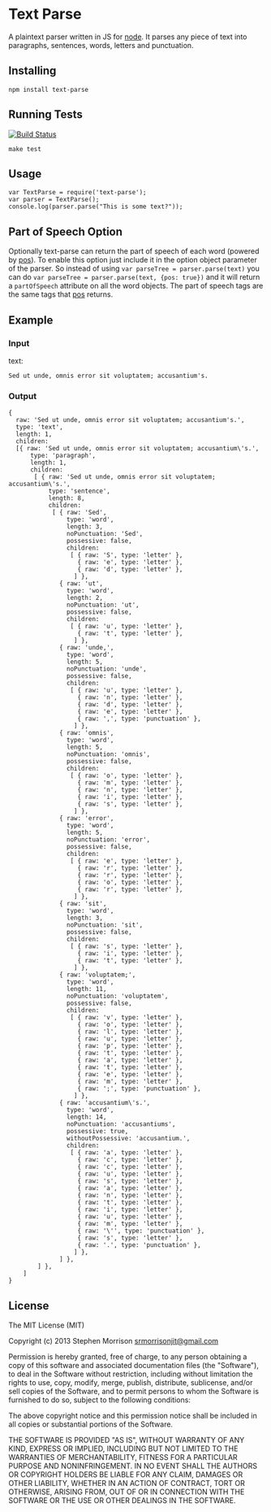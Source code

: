 # Text Parse

A plaintext parser written in JS for [node](http://nodejs.org/). It parses any piece of text into paragraphs, sentences, words, letters and punctuation.

## Installing

```
npm install text-parse
```

## Running Tests

[![Build Status](https://travis-ci.org/srmor/text-parse.png?branch=master)](https://travis-ci.org/srmor/text-parse)

```
make test
```

## Usage

```
var TextParse = require('text-parse');
var parser = TextParse();
console.log(parser.parse("This is some text?"));
```

## Part of Speech Option

Optionally text-parse can return the part of speech of each word (powered by [pos](https://github.com/fortnightlabs/pos-js)). To enable this option just include it in the option object parameter of the parser. So instead of using `var parseTree = parser.parse(text)` you can do `var parseTree = parser.parse(text, {pos: true})` and it will return a `partOfSpeech` attribute on all the word objects. The part of speech tags are the same tags that [pos](https://github.com/fortnightlabs/pos-js) returns.

## Example

### Input

text:
```
Sed ut unde, omnis error sit voluptatem; accusantium's.
```

### Output

```
{
  raw: 'Sed ut unde, omnis error sit voluptatem; accusantium's.',
  type: 'text',
  length: 1,
  children:
  [{ raw: 'Sed ut unde, omnis error sit voluptatem; accusantium\'s.',
      type: 'paragraph',
      length: 1,
      children:
       [ { raw: 'Sed ut unde, omnis error sit voluptatem; accusantium\'s.',
           type: 'sentence',
           length: 8,
           children:
            [ { raw: 'Sed',
                type: 'word',
                length: 3,
                noPunctuation: 'Sed',
                possessive: false,
                children:
                 [ { raw: 'S', type: 'letter' },
                   { raw: 'e', type: 'letter' },
                   { raw: 'd', type: 'letter' },
                  ] },
              { raw: 'ut',
                type: 'word',
                length: 2,
                noPunctuation: 'ut',
                possessive: false,
                children:
                 [ { raw: 'u', type: 'letter' },
                   { raw: 't', type: 'letter' },
                  ] },
              { raw: 'unde,',
                type: 'word',
                length: 5,
                noPunctuation: 'unde',
                possessive: false,
                children:
                 [ { raw: 'u', type: 'letter' },
                   { raw: 'n', type: 'letter' },
                   { raw: 'd', type: 'letter' },
                   { raw: 'e', type: 'letter' },
                   { raw: ',', type: 'punctuation' },
                  ] },
              { raw: 'omnis',
                type: 'word',
                length: 5,
                noPunctuation: 'omnis',
                possessive: false,
                children:
                 [ { raw: 'o', type: 'letter' },
                   { raw: 'm', type: 'letter' },
                   { raw: 'n', type: 'letter' },
                   { raw: 'i', type: 'letter' },
                   { raw: 's', type: 'letter' },
                  ] },
              { raw: 'error',
                type: 'word',
                length: 5,
                noPunctuation: 'error',
                possessive: false,
                children:
                 [ { raw: 'e', type: 'letter' },
                   { raw: 'r', type: 'letter' },
                   { raw: 'r', type: 'letter' },
                   { raw: 'o', type: 'letter' },
                   { raw: 'r', type: 'letter' },
                  ] },
              { raw: 'sit',
                type: 'word',
                length: 3,
                noPunctuation: 'sit',
                possessive: false,
                children:
                 [ { raw: 's', type: 'letter' },
                   { raw: 'i', type: 'letter' },
                   { raw: 't', type: 'letter' },
                  ] },
              { raw: 'voluptatem;',
                type: 'word',
                length: 11,
                noPunctuation: 'voluptatem',
                possessive: false,
                children:
                 [ { raw: 'v', type: 'letter' },
                   { raw: 'o', type: 'letter' },
                   { raw: 'l', type: 'letter' },
                   { raw: 'u', type: 'letter' },
                   { raw: 'p', type: 'letter' },
                   { raw: 't', type: 'letter' },
                   { raw: 'a', type: 'letter' },
                   { raw: 't', type: 'letter' },
                   { raw: 'e', type: 'letter' },
                   { raw: 'm', type: 'letter' },
                   { raw: ';', type: 'punctuation' },
                  ] },
              { raw: 'accusantium\'s.',
                type: 'word',
                length: 14,
                noPunctuation: 'accusantiums',
                possessive: true,
                withoutPossessive: 'accusantium.',
                children:
                 [ { raw: 'a', type: 'letter' },
                   { raw: 'c', type: 'letter' },
                   { raw: 'c', type: 'letter' },
                   { raw: 'u', type: 'letter' },
                   { raw: 's', type: 'letter' },
                   { raw: 'a', type: 'letter' },
                   { raw: 'n', type: 'letter' },
                   { raw: 't', type: 'letter' },
                   { raw: 'i', type: 'letter' },
                   { raw: 'u', type: 'letter' },
                   { raw: 'm', type: 'letter' },
                   { raw: '\'', type: 'punctuation' },
                   { raw: 's', type: 'letter' },
                   { raw: '.', type: 'punctuation' },
                  ] },
              ] },
        ] },
    ]
}
```

## License

The MIT License (MIT)

Copyright (c) 2013 Stephen Morrison <srmorrisonjit@gmail.com>

Permission is hereby granted, free of charge, to any person obtaining a copy of
this software and associated documentation files (the "Software"), to deal in
the Software without restriction, including without limitation the rights to
use, copy, modify, merge, publish, distribute, sublicense, and/or sell copies of
the Software, and to permit persons to whom the Software is furnished to do so,
subject to the following conditions:

The above copyright notice and this permission notice shall be included in all
copies or substantial portions of the Software.

THE SOFTWARE IS PROVIDED "AS IS", WITHOUT WARRANTY OF ANY KIND, EXPRESS OR
IMPLIED, INCLUDING BUT NOT LIMITED TO THE WARRANTIES OF MERCHANTABILITY, FITNESS
FOR A PARTICULAR PURPOSE AND NONINFRINGEMENT. IN NO EVENT SHALL THE AUTHORS OR
COPYRIGHT HOLDERS BE LIABLE FOR ANY CLAIM, DAMAGES OR OTHER LIABILITY, WHETHER
IN AN ACTION OF CONTRACT, TORT OR OTHERWISE, ARISING FROM, OUT OF OR IN
CONNECTION WITH THE SOFTWARE OR THE USE OR OTHER DEALINGS IN THE SOFTWARE.
